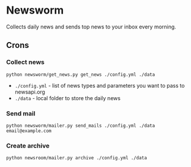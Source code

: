 # Newsworm

Collects daily news and sends top news to your inbox every morning.


## Crons

### Collect news
```
python newsworm/get_news.py get_news ./config.yml ./data
```

- `./config.yml` - list of news types and parameters you want to pass to newsapi.org
- `./data` - local folder to store the daily news


### Send mail
```
python newsworm/mailer.py send_mails ./config.yml ./data email@example.com
```

### Create archive
```
python newsroom/mailer.py archive ./config.yml ./data
```
